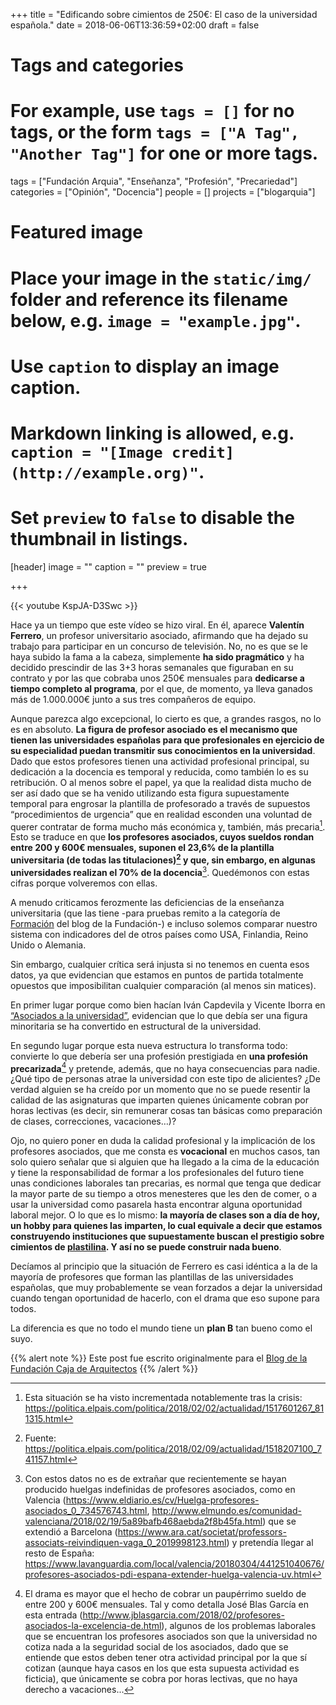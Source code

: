+++
title = "Edificando sobre cimientos de 250€: El caso de la universidad española."
date = 2018-06-06T13:36:59+02:00
draft = false

# Tags and categories
# For example, use `tags = []` for no tags, or the form `tags = ["A Tag", "Another Tag"]` for one or more tags.
tags = ["Fundación Arquia", "Enseñanza", "Profesión", "Precariedad"]
categories = ["Opinión", "Docencia"]
people = []
projects = ["blogarquia"]

# Featured image
# Place your image in the `static/img/` folder and reference its filename below, e.g. `image = "example.jpg"`.
# Use `caption` to display an image caption.
#   Markdown linking is allowed, e.g. `caption = "[Image credit](http://example.org)"`.
# Set `preview` to `false` to disable the thumbnail in listings.
[header]
image = ""
caption = ""
preview = true

+++

{{< youtube KspJA-D3Swc >}}


Hace ya un tiempo que este vídeo se hizo viral. En él, aparece **Valentín Ferrero**, un profesor universitario asociado, afirmando que ha dejado su trabajo para participar en un concurso de televisión. No, no es que se le haya subido la fama a la cabeza, simplemente **ha sido pragmático** y ha decidido prescindir de las 3+3 horas semanales que figuraban en su contrato y por las que cobraba unos 250€ mensuales para **dedicarse a tiempo completo al programa**, por el que, de momento, ya lleva ganados más de 1.000.000€ junto a sus tres compañeros de equipo.

Aunque parezca algo excepcional, lo cierto es que, a grandes rasgos, no lo es en absoluto. **La figura de profesor asociado es el mecanismo que tienen las universidades españolas para que profesionales en ejercicio de su especialidad puedan transmitir sus conocimientos en la universidad**. Dado que estos profesores tienen una actividad profesional principal, su dedicación a la docencia es temporal y reducida, como también lo es su retribución. O al menos sobre el papel, ya que la realidad dista mucho de ser así dado que se ha venido utilizando esta figura supuestamente temporal para engrosar la plantilla de profesorado a través de supuestos “procedimientos de urgencia” que en realidad esconden una voluntad de querer contratar de forma mucho más económica y, también, más precaria[^1]. Esto se traduce en que **los profesores asociados, cuyos sueldos rondan entre 200 y 600€ mensuales, suponen el 23,6% de la plantilla universitaria (de todas las titulaciones)[^2] y que, sin embargo, en algunas universidades  realizan el 70% de la docencia**[^3]. Quedémonos con estas cifras porque volveremos con ellas.

A menudo criticamos ferozmente las deficiencias de la enseñanza universitaria (que las tiene -para pruebas remito a la categoría de [Formación](http://blogfundacion.arquia.es/category/profesion-arquitecto/formacion-y-educacion-de-arquitectura/) del blog de la Fundación-) e incluso solemos comparar nuestro sistema con indicadores del de otros países como USA, Finlandia, Reino Unido o Alemania.

Sin embargo, cualquier crítica será injusta si no tenemos en cuenta esos datos, ya que evidencian que estamos en puntos de partida totalmente opuestos que imposibilitan cualquier comparación (al menos sin matices).

En primer lugar porque como bien hacían Iván Capdevila y Vicente Iborra en [“Asociados a la universidad”](http://blogfundacion.arquia.es/2018/04/asociados-a-la-universidad/), evidencian que lo que debía ser una figura minoritaria se ha convertido en estructural de la universidad.

En segundo lugar porque esta nueva estructura lo transforma todo: convierte lo que debería ser una profesión prestigiada en **una profesión precarizada**[^4] y pretende, además, que no haya consecuencias para nadie. ¿Qué tipo de personas atrae la universidad con este tipo de alicientes? ¿De verdad alguien se ha creído por un momento que no se puede resentir la calidad de las asignaturas que imparten quienes únicamente cobran por horas lectivas (es decir, sin remunerar cosas tan básicas como preparación de clases, correcciones, vacaciones…)?

Ojo, no quiero poner en duda la calidad profesional y la implicación de los profesores asociados, que me consta es **vocacional** en muchos casos, tan solo quiero señalar que si alguien que ha llegado a la cima de la educación y tiene la responsabilidad de formar a los profesionales del futuro tiene unas condiciones laborales tan precarias, es normal que tenga que dedicar la mayor parte de su tiempo a otros menesteres que les den de comer, o a usar la universidad como pasarela hasta encontrar alguna oportunidad laboral mejor. O lo que es lo mismo: **la mayoría de clases son a día de hoy, un hobby para quienes las imparten, lo cual equivale a decir que estamos construyendo instituciones que supuestamente buscan el prestigio sobre cimientos de [plastilina](https://www.youtube.com/watch?v=cF__4NvKONg). Y así no se puede construir nada bueno**.

Decíamos al principio que la situación de Ferrero es casi idéntica a la de la mayoría de profesores que forman las plantillas de las universidades españolas, que muy probablemente se vean forzados a dejar la universidad cuando tengan oportunidad de hacerlo, con el drama que eso supone para todos.

La diferencia es que no todo el mundo tiene un **plan B** tan bueno como el suyo.

{{% alert note %}}
Este post fue escrito originalmente para el [Blog de la Fundación Caja de Arquitectos](http://blogfundacion.arquia.es/2018/08/edificando-sobre-cimientos-de-250e-el-caso-de-la-universidad-espanola/)
{{% /alert %}}

[^1]: Esta situación se ha visto incrementada notablemente tras la crisis: https://politica.elpais.com/politica/2018/02/02/actualidad/1517601267_811315.html

[^2]: Fuente: https://politica.elpais.com/politica/2018/02/09/actualidad/1518207100_741157.html

[^3]: Con estos datos no es de extrañar que recientemente se hayan producido huelgas indefinidas de profesores asociados, como en Valencia (https://www.eldiario.es/cv/Huelga-profesores-asociados_0_734576743.html, http://www.elmundo.es/comunidad-valenciana/2018/02/19/5a89bafb468aebda2f8b45fa.html) que se extendió a Barcelona (https://www.ara.cat/societat/professors-associats-reivindiquen-vaga_0_2019998123.html) y pretendía llegar al resto de España: https://www.lavanguardia.com/local/valencia/20180304/441251040676/profesores-asociados-pdi-espana-extender-huelga-valencia-uv.html

[^4]: El drama es mayor que el hecho de cobrar un paupérrimo sueldo de entre 200 y 600€ mensuales. Tal y como detalla José Blas García en esta entrada (http://www.jblasgarcia.com/2018/02/profesores-asociados-la-excelencia-de.html), algunos de los problemas laborales que se encuentran los profesores asociados son que la universidad no cotiza nada a la seguridad social de los asociados, dado que se entiende que estos deben tener otra actividad principal por la que sí cotizan (aunque haya casos en los que esta supuesta actividad es ficticia), que únicamente se cobra por horas lectivas, que no haya derecho a vacaciones...
